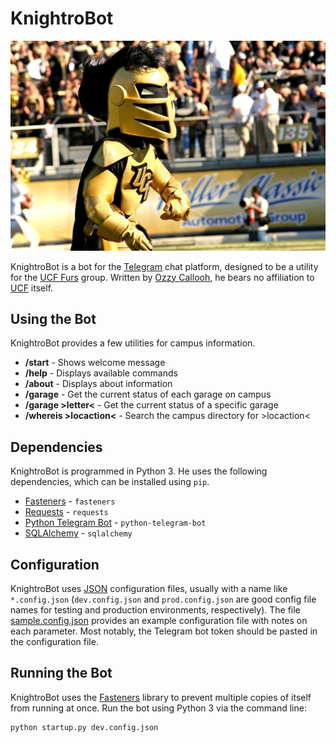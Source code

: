 # KnightroBot

![Knightro](img/Knightro.jpg)

KnightroBot is a bot for the [Telegram](http://telegram.org/) chat platform, designed to be a utility for the [UCF Furs](http://ucffurs.org/) group. Written by [Ozzy Callooh](http://t.me/OzzyC), he bears no affiliation to [UCF](http://ucf.edu) itself.

## Using the Bot

KnightroBot provides a few utilities for campus information.

* **/start** - Shows welcome message
* **/help** - Displays available commands
* **/about** - Displays about information
* **/garage** - Get the current status of each garage on campus
* **/garage &gt;letter&lt;** - Get the current status of a specific garage
* **/whereis &gt;locaction&lt;** - Search the campus directory for &gt;locaction&lt;

## Dependencies

KnightroBot is programmed in Python 3. He uses the following dependencies, which can be installed using `pip`.

* [Fasteners](https://fasteners.readthedocs.io) - `fasteners`
* [Requests](http://docs.python-requests.org) - `requests`
* [Python Telegram Bot](http://python-telegram-bot.org) - `python-telegram-bot`
* [SQLAlchemy](http://sqlalchemy.org) - `sqlalchemy`

## Configuration

KnightroBot uses [JSON](http://json.org) configuration files, usually with a name like `*.config.json` (`dev.config.json` and `prod.config.json` are good config file names for testing and production environments, respectively). The file [sample.config.json](sample.config.json) provides an example configuration file with notes on each parameter. Most notably, the Telegram bot token should be pasted in the configuration file.

## Running the Bot

KnightroBot uses the [Fasteners](https://fasteners.readthedocs.io) library to prevent multiple copies of itself from running at once. Run the bot using Python 3 via the command line:

```shell
python startup.py dev.config.json
```